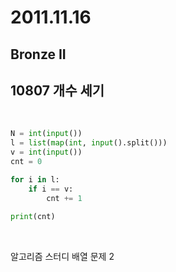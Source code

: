 # 2011.11.16

## Bronze II

## 10807 개수 세기

<br/>

```python
N = int(input())
l = list(map(int, input().split()))
v = int(input())
cnt = 0

for i in l:
    if i == v:
        cnt += 1
        
print(cnt)
```

<br/>

알고리즘 스터디 배열 문제 2

